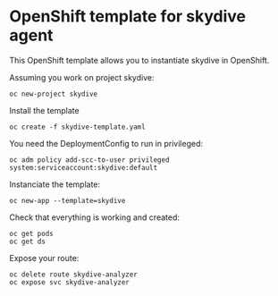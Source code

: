 # OpenShift template for skydive agent

This OpenShift template allows you to instantiate skydive in OpenShift.

Assuming you work on project skydive:

```
oc new-project skydive
```

Install the template

```
oc create -f skydive-template.yaml
```

You need the DeploymentConfig to run in privileged:

```
oc adm policy add-scc-to-user privileged system:serviceaccount:skydive:default
```

Instanciate the template:

```
oc new-app --template=skydive
```

Check that everything is working and created:

```
oc get pods
oc get ds
```

Expose your route:

```
oc delete route skydive-analyzer
oc expose svc skydive-analyzer
```

